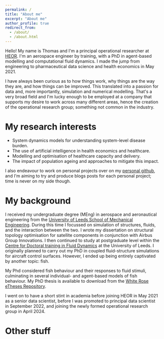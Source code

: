 ```yaml
---
permalink: /
title: "About me"
excerpt: "About me"
author_profile: true
redirect_from: 
  - /about/
  - /about.html
---
```


Hello! My name is Thomas and I'm a principal operational researcher at [HEOR](https://heor.co.uk/). I'm an aerospace engineer by training, with a PhD in agent-based modelling and computational fluid dynamics. I made the jump from engineering to pharmaceutical data science and health economics in May 2021. 

I have always been curious as to how things work, why things are the way they are, and how things can be improved. This translated into a passion for data and, more importantly, simulation and numerical modelling. That's a very broad field and I'm lucky enough to be employed at a company that supports my desire to work across many different areas, hence the creation of the operational research group; something not common in the industry. 

My research interests
======
* System dynamics models for understanding system-level disease burden.
* The use of artificial intelligence in health economics and healthcare.
* Modelling and optimisation of healthcare capacity and delivery.
* The impact of population ageing and approaches to mitigate this impact.

I also endeavour to work on personal projects over on my [personal github](https://github.com/padj), and I'm aiming to try and produce blogs posts for each personal project; time is never on my side though.

My background
======
I received my undergraduate degree (MEng) in aerospace and aeronautical engineering from the [University of Leeds School of Mechanical Engineering](https://eps.leeds.ac.uk/mechanical-engineering). During this time I focussed on simulation of structures, fluids, and the interaction between the two. I wrote my dissertation on structural topology optimisation for satellite components in conjunction with Airbus Group Innovations. I then continued to study at postgraduate level within the [Centre for Doctoral training in Fluid Dynamics](https://fluid-dynamics.leeds.ac.uk/) at the University of Leeds. I originally planned to carry out my PhD in coupled fluid-structure simulations for aircraft control surfaces. However, I ended up being entirely captivated by another topic: fish. 

My Phd considered fish behaviour and their responses to fluid stimuli, culminating in several individual- and agent-based models of fish behaviour. My PhD thesis is available to download from the [White Rose eTheses Repository](https://etheses.whiterose.ac.uk/28307/). 

I went on to have a short stint in academia before joining HEOR in May 2021 as a senior data scientist, before I was promoted to principal data scientist in September 2022, and joining the newly formed operational research group in April 2024. 

Other stuff
======